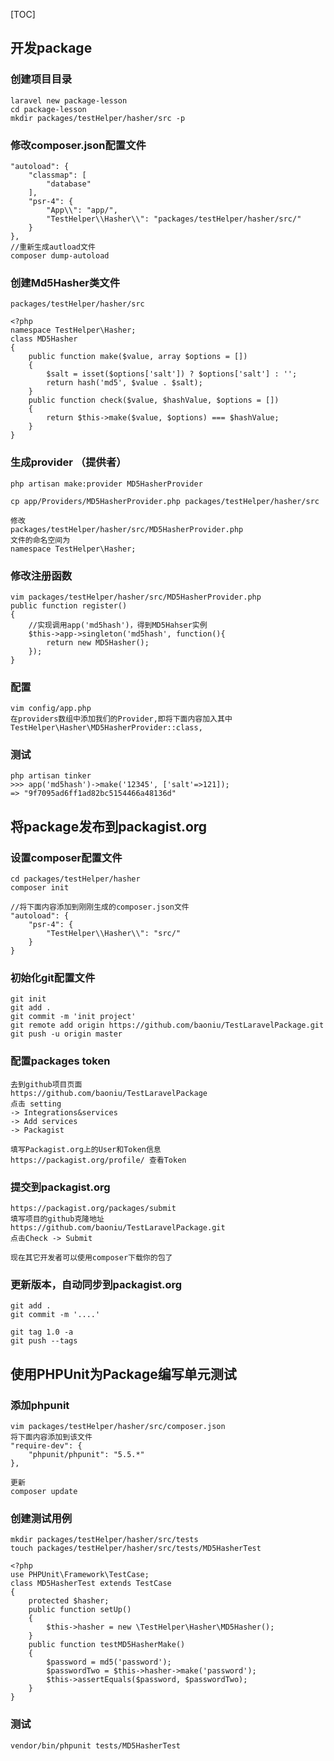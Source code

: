 [TOC]
## 开发package
### 创建项目目录
    laravel new package-lesson
    cd package-lesson
    mkdir packages/testHelper/hasher/src -p
    
### 修改composer.json配置文件
    "autoload": {
        "classmap": [
            "database"
        ],
        "psr-4": {
            "App\\": "app/",
            "TestHelper\\Hasher\\": "packages/testHelper/hasher/src/"
        }
    },
    //重新生成autload文件
    composer dump-autoload
    
### 创建Md5Hasher类文件
    packages/testHelper/hasher/src
    
    <?php
    namespace TestHelper\Hasher;
    class MD5Hasher
    {
        public function make($value, array $options = [])
        {
            $salt = isset($options['salt']) ? $options['salt'] : '';
            return hash('md5', $value . $salt);
        }
        public function check($value, $hashValue, $options = [])
        {
            return $this->make($value, $options) === $hashValue;
        }
    }

### 生成provider （提供者）
    php artisan make:provider MD5HasherProvider
    
    cp app/Providers/MD5HasherProvider.php packages/testHelper/hasher/src
    
    修改
    packages/testHelper/hasher/src/MD5HasherProvider.php
    文件的命名空间为
    namespace TestHelper\Hasher;
    
### 修改注册函数
    vim packages/testHelper/hasher/src/MD5HasherProvider.php
    public function register()
    {
        //实现调用app('md5hash')，得到MD5Hahser实例
        $this->app->singleton('md5hash', function(){
            return new MD5Hasher();
        });
    }
### 配置
    vim config/app.php
    在providers数组中添加我们的Provider,即将下面内容加入其中
    TestHelper\Hasher\MD5HasherProvider::class,
    
    
### 测试
    php artisan tinker
    >>> app('md5hash')->make('12345', ['salt'=>121]);
    => "9f7095ad6ff1ad82bc5154466a48136d"
    
## 将package发布到packagist.org
### 设置composer配置文件
    cd packages/testHelper/hasher
    composer init 
    
    //将下面内容添加到刚刚生成的composer.json文件
    "autoload": {
        "psr-4": {
            "TestHelper\\Hasher\\": "src/"
        }
    }
### 初始化git配置文件
    git init
    git add .
    git commit -m 'init project'
    git remote add origin https://github.com/baoniu/TestLaravelPackage.git
    git push -u origin master
    
### 配置packages token
    去到github项目页面
    https://github.com/baoniu/TestLaravelPackage
    点击 setting 
    -> Integrations&services
    -> Add services
    -> Packagist
    
    填写Packagist.org上的User和Token信息
    https://packagist.org/profile/ 查看Token
    
### 提交到packagist.org
    https://packagist.org/packages/submit
    填写项目的github克隆地址
    https://github.com/baoniu/TestLaravelPackage.git
    点击Check -> Submit
    
    现在其它开发者可以使用composer下载你的包了

### 更新版本，自动同步到packagist.org
    git add .
    git commit -m '....'
    
    git tag 1.0 -a
    git push --tags


## 使用PHPUnit为Package编写单元测试
### 添加phpunit
    vim packages/testHelper/hasher/src/composer.json
    将下面内容添加到该文件
    "require-dev": {
        "phpunit/phpunit": "5.5.*"
    },
    
    更新
    composer update
### 创建测试用例
    mkdir packages/testHelper/hasher/src/tests
    touch packages/testHelper/hasher/src/tests/MD5HasherTest
    
    <?php
    use PHPUnit\Framework\TestCase;
    class MD5HasherTest extends TestCase
    {
        protected $hasher;
        public function setUp()
        {
            $this->hasher = new \TestHelper\Hasher\MD5Hasher();
        }
        public function testMD5HasherMake()
        {
            $password = md5('password');
            $passwordTwo = $this->hasher->make('password');
            $this->assertEquals($password, $passwordTwo);
        }
    }
    
### 测试
    vendor/bin/phpunit tests/MD5HasherTest 
    